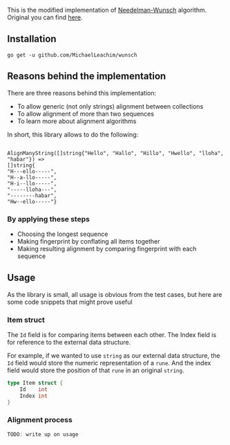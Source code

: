 This is the modified implementation of [Needelman-Wunsch](http://en.wikipedia.org/wiki/Needleman-Wunsch_algorithm)  algorithm.
Original you can find [here](https://github.com/aebruno/nwalgo). 

## Installation 
```golang
go get -u github.com/MichaelLeachim/wunsch
```

## Reasons behind the implementation

There are three reasons behind this implementation:

* To allow generic (not only strings) alignment between collections
* To allow alignment of more than two sequences
* To learn more about alignment algorithms

In short, this library allows to do the following:
```golang

AlignManyString([]string{"Hello", "Hallo", "Hillo", "Hwello", "lloha", "habar"}) => 
[]string{
"H---ello-----",
"H--a-llo-----",
"H-i--llo-----",
"-----lloha---",
"--------habar",
"Hw--ello-----"}
```

### By applying these steps

* Choosing the longest sequence
* Making fingerprint by conflating all items together
* Making resulting alignment by comparing fingerprint with each sequence

## Usage 

As the library is small, all usage is obvious from the test cases, but here are 
some code snippets that might prove useful

### Item struct

The `Id` field is for comparing items between each other. 
The Index field is for reference to the external data structure. 

For example, if we wanted to use `string` as our external data structure, 
the `Id` field would store the numeric representation of a `rune`. 
And the index field would store the position of that `rune` in an 
original `string`. 


```go
type Item struct {
	Id    int
	Index int
}
```

### Alignment process

```go 
TODO: write up on usage 
```





